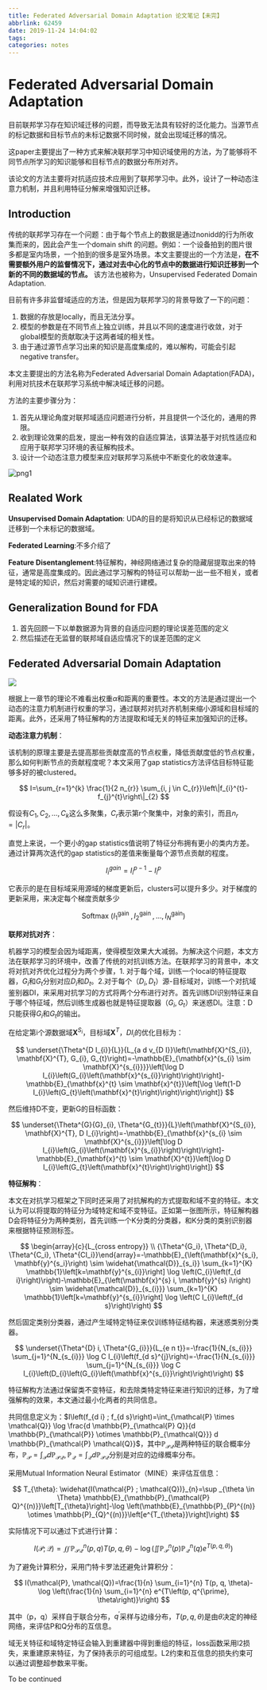 ```yaml
---
title: Federated Adversarial Domain Adaptation 论文笔记【未完】
abbrlink: 62459
date: 2019-11-24 14:04:02
tags:
categories: notes
---
```


# Federated Adversarial Domain Adaptation

目前联邦学习存在知识域迁移的问题，而导致无法具有较好的泛化能力。当源节点的标记数据和目标节点的未标记数据不同时候，就会出现域迁移的情况。

这paper主要提出了一种方式来解决联邦学习中知识域使用的方法，为了能够将不同节点所学习的知识能够和目标节点的数据分布所对齐。

该论文的方法主要将对抗适应技术应用到了联邦学习中。此外，设计了一种动态注意力机制，并且利用特征分解来增强知识迁移。

<!-- more -->

## Introduction

传统的联邦学习存在一个问题：由于每个节点上的数据是通过nonidd的行为所收集而来的，因此会产生一个domain shift 的问题。例如：一个设备拍到的图片很多都是室内场景，一个拍到的很多是室外场景。本文主要提出的一个方法是，**在不需要额外用户的监督情况下，通过对去中心化的节点中的数据进行知识迁移到一个新的不同的数据域的节点。** 该方法也被称为，Unsupervised Federated Domain Adaptation.

目前有许多非监督域适应的方法，但是因为联邦学习的背景导致了一下的问题：

1. 数据的存放是locally，而且无法分享。
2. 模型的参数是在不同节点上独立训练，并且以不同的速度进行收敛，对于global模型的贡献取决于这两者域的相关性。
3. 由于通过源节点学习出来的知识是高度集成的，难以解构，可能会引起negative transfer。

本文主要提出的方法名称为Federated Adversarial Domain Adaptation(FADA)，利用对抗技术在联邦学习系统中解决域迁移的问题。

方法的主要步骤分为：

1. 首先从理论角度对联邦域适应问题进行分析，并且提供一个泛化的，通用的界限。
2. 收到理论效果的启发，提出一种有效的自适应算法，该算法基于对抗性适应和应用于联邦学习环境的表征解构技术。
3. 设计一个动态注意力模型来应对联邦学习系统中不断变化的收敛速率。

![png1](http://cdn.ereebay.me/FADAfada-1.png)

## Realated Work

**Unsupervised Domain Adaptation**: UDA的目的是将知识从已经标记的数据域迁移到一个未标记的数据域。

**Federated Learning**:不多介绍了

**Feature Disentanglement**:特征解构，神经网络通过复杂的隐藏层提取出来的特征，通常是高度集成的。因此通过学习解构的特征可以帮助一出一些不相关，或者是特定域的知识，然后对需要的域知识进行建模。

## Generalization Bound for FDA

1. 首先回顾一下以单数据源为背景的自适应问题的理论误差范围的定义
2. 然后描述在无监督的联邦域自适应情况下的误差范围的定义

## Federated Adversarial Domain Adaptation

![](http://cdn.ereebay.me/flpaper-2.png)

根据上一章节的理论不难看出权重$\alpha$和距离的重要性。本文的方法是通过提出一个动态的注意力机制进行权重的学习，通过联邦对抗对齐机制来缩小源域和目标域的距离。此外，还采用了特征解构的方法提取和域无关的特征来加强知识的迁移。

**动态注意力机制**：

该机制的原理主要是去提高那些贡献度高的节点权重，降低贡献度低的节点权重，那么如何判断节点的贡献程度呢？本文采用了gap statistics方法评估目标特征能够多好的被clustered。

$$
I=\sum_{r=1}^{k} \frac{1}{2 n_{r}} \sum_{i, j \in C_{r}}\left\|f_{i}^{t}-f_{j}^{t}\right\|_{2}
$$

假设有$C_{1}, C_{2}, \ldots, C_{k}$这么多聚集，$C_r$表示第r个聚集中，对象的索引，而且$n_{r}=\left|C_{r}\right|$。

直觉上来说，一个更小的gap statistics值说明了特征分布拥有更小的类内方差。通过计算两次迭代的gap statistics的差值来衡量每个源节点贡献的程度。

$$
I_{i}^{g a i n}=I_{i}^{p-1}-I_{i}^{p}
$$

它表示的是在目标域采用源域的梯度更新后，clusters可以提升多少。对于梯度的更新采用，来决定每个梯度贡献多少

$$
\text { Softmax }\left(I_{1}^{\text {gain }}, I_{2}^{\text {gain }}, \ldots, I_{N}^{\text {gain}}\right)
$$



**联邦对抗对齐**：

机器学习的模型会因为域距离，使得模型效果大大减弱。为解决这个问题，本文方法在联邦学习的环境中，改善了传统的对抗训练方法。在联邦学习的背景中，本文将对抗对齐优化过程分为两个步骤，1. 对于每个域，训练一个local的特征提取器，$G_i$和$G_t$分别对应$D_i$和$D_t$。2.对于每个（$D_i, D_t$）源-目标域对，训练一个对抗域鉴别器DI，来采用对抗学习的方式将两个分布进行对齐。首先训练DI识别特征来自于哪个特征域，然后训练生成器也就是特征提取器（$G_i, G_t$）来迷惑DI。注意：D只能获得$G_i$和$G_t$的输出。

在给定第i个源数据域$\mathbf{X}^{S_{i}}$，目标域$\mathbf{X}^T$，$D I_{i}$的优化目标为：

$$
\underset{\Theta^{D I_{i}}{L}}{L_{a d v_{D I}}\left(\mathbf{X}^{S_{i}}, \mathbf{X}^{T}, G_{i}, G_{t}\right)=-\mathbb{E}_{\mathbf{x}^{s_{i} \sim \mathbf{X}^{s_{i}}}}\left[\log D I_{i}\left(G_{i}\left(\mathbf{x}^{s_{i}}\right)\right)\right]-\mathbb{E}_{\mathbf{x}^{t} \sim \mathbf{x}^{t}}\left[\log \left(1-D I_{i}\left(G_{t}\left(\mathbf{x}^{t}\right)\right)\right)\right]}
$$

然后维持D不变，更新G的目标函数：

$$
\underset{\Theta^{G}{G}_{i}, \Theta^{G_{t}}}{L}\left(\mathbf{X}^{S_{i}}, \mathbf{X}^{T}, D I_{i}\right)=-\mathbb{E}_{\mathbf{x}^{s_{i} \sim \mathbf{X}^{s_{i}}}\left[\log D I_{i}\left(G_{i}\left(\mathbf{x}^{s_{i}}\right)\right)\right]-\mathbb{E}_{\mathbf{x}^{t} \sim \mathbf{X}^{t}}\left[\log D I_{i}\left(G_{t}\left(\mathbf{x}^{t}\right)\right)\right]}
$$

**特征解构**：

本文在对抗学习框架之下同时还采用了对抗解构的方式提取和域不变的特征。本文认为可以将提取的特征分为域特定和域不变特征。正如第一张图所示，特征解构器D会将特征分为两种类别，首先训练一个K分类的分类器，和K分类的类别识别器来根据特征预测标签。

$$
\begin{array}{c}{L_{cross entropy}} \\ {\Theta^{G_i}, \Theta^{D_i}, \Theta^{C_i}, \Theta^{CI_i}}\end{array}=-\mathbb{E}_{\left(\mathbf{x}^{s_i}, \mathbf{y}^{s_i}\right) \sim \widehat{\mathcal{D}}_{s_i}} \sum_{k=1}^{K} \mathbb{1}\left[k=\mathbf{y}^{s_{i}}\right] \log \left(C_{i}\left(f_{d i}\right)\right)-\mathbb{E}_{\left(\mathbf{x}^{s} i, \mathbf{y}^{s} i\right) \sim \widehat{\mathcal{D}}_{s_{i}}} \sum_{k=1}^{K} \mathbb{1}\left[k=\mathbf{y}^{s_{i}}\right] \log \left(C I_{i}\left(f_{d s}\right)\right)
$$

然后固定类别分类器，通过产生域特定特征来仅训练特征结构器，来迷惑类别分类器。

$$
\underset{\Theta^{D} i, \Theta^{G_{i}}}{L_{e n t}}=-\frac{1}{N_{s_{i}}} \sum_{j=1}^{N_{s_{i}}} \log C I_{i}\left(f_{d s}^{j}\right)=-\frac{1}{N_{s_{i}}} \sum_{j=1}^{N_{s_{i}}} \log C I_{i}\left(D_{i}\left(G_{i}\left(\mathbf{x}^{s_{i}}\right)\right)\right)
$$

特征解构方法通过保留类不变特征，和去除类特定特征来进行知识的迁移，为了增强解构的效果，本文通过最小化两者的共同信息。

共同信息定义为：$I\left(f_{d i} ; f_{d s}\right)=\int_{\mathcal{P} \times \mathcal{Q}} \log \frac{d \mathbb{P}_{\mathcal{P} Q}}{d \mathbb{P}_{\mathcal{P}} \otimes \mathbb{P}_{\mathcal{Q}}} d \mathbb{P}_{\mathcal{P} \mathcal{Q}}$，其中$\mathbb{P}_{\mathcal{P} \mathcal{Q}}$是两种特征的联合概率分布，$\mathbb{P}_{\mathcal{P}}=\int_{\mathcal{P}} d \mathbb{P}_{\mathcal{P} \mathcal{Q}}, \mathbb{P}_{\mathcal{Q}}=\int_{\mathcal{Q}} d \mathbb{P}_{\mathcal{P} \mathcal{Q}}$分别是对应的边缘概率分布。

采用Mutual Information Neural Estimator（MINE）来评估互信息：

$$
T_{\theta}: \widehat{I(\mathcal{P} ; \mathcal{Q})}_{n}=\sup _{\theta \in \Theta} \mathbb{E}_{\mathbb{P}_{\mathcal{P} Q}^{(n)}}\left[T_{\theta}\right]-\log \left(\mathbb{E}_{\mathbb{P}_{P}^{(n)} \otimes \mathbb{P}_{Q}^{(n)}}\left[e^{T_{\theta}}\right]\right)
$$

实际情况下可以通过下式进行计算：

$$
I(\mathcal{P} ; \mathcal{Q})=\iint \mathbb{P}_{\mathcal{P} \mathcal{Q}}^{n}(p, q) T(p, q, \theta)-\log \left(\iint \mathbb{P}_{\mathcal{P}}^{n}(p) \mathbb{P}_{\mathcal{Q}}^{n}(q) e^{T(p, q, \theta)}\right)
$$

为了避免计算积分，采用门特卡罗法还避免计算积分：

$$
I(\mathcal{P}, \mathcal{Q})=\frac{1}{n} \sum_{i=1}^{n} T(p, q, \theta)-\log \left(\frac{1}{n} \sum_{i=1}^{n} e^{T\left(p, q^{\prime}, \theta\right)}\right)
$$

其中（p，q）采样自于联合分布，$q^{\prime}$采样与边缘分布，$T(p, q, \theta)$是由$\theta$决定的神经网络，来评估P和Q分布的互信息。

域无关特征和域特定特征会输入到重建器中得到重组的特征，loss函数采用l2损失，来重建原来特征，为了保持表示的可组成型。L2约束和互信息的损失约束可以通过调整超参数来平衡。


To be continued